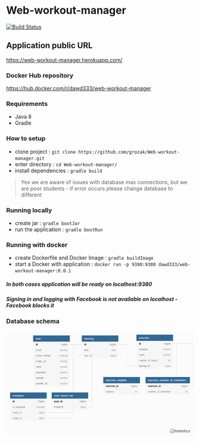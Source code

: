 # Web-workout-manager
[![Build Status](https://travis-ci.org/grozak/Web-workout-manager.svg?branch=master)](https://travis-ci.org/grozak/Web-workout-manager)

## Application public URL
https://web-workout-manager.herokuapp.com/

### Docker Hub repository
https://hub.docker.com/r/dawd333/web-workout-manager

### Requirements
- Java 8
- Gradle

### How to setup
- clone project : `git clone https://github.com/grozak/Web-workout-manager.git`
- enter directory : `cd Web-workout-manager/`
- install dependencies : `gradle build`

> Yes we are aware of issues with database max connections, but we are poor students - if error occurs please change database to different

### Running locally
- create jar : `gradle bootJar`
- run the application : `gradle bootRun`

### Running with docker
- create Dockerfile and Docker Image : `gradle buildImage`
- start a Docker with application : `docker run -p 9380:9380 dawd333/web-workout-manager:0.0.1`

##### In both cases application will be ready on localhost:9380
##### Signing in and logging with Facebook is not available on localhost - Facebook blocks it


### Database schema
![Database schema](/db_schema.png)